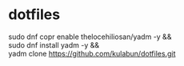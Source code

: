 # dotfiles

sudo dnf copr enable thelocehiliosan/yadm -y && \
sudo dnf install yadm -y && \
yadm clone https://github.com/kulabun/dotfiles.git
